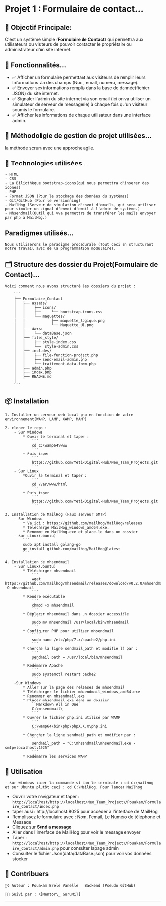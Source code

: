 # Projet 1 : Formulaire de contact... 


## 🎯 Objectif Principale:
C'est un système simple (**Formulaire de Contact**) qui permettra aux utilisateurs ou visiteurs de pouvoir contacter le propriétaire ou administrateur d'un site internet.

## 🚀 Fonctionnalités...

- ✅ Afficher un formulaire permettant aux visiteurs de remplir leurs informations via des champs (Nom, email, numero, message).
- ✅ Envoyer ses informations remplis dans la base de donnée(fichier JSON) du site internet.
- ✅  Signaler l'admin du site internet via son email (ici on va utiliser un simulateur de serveur de messagerie) à chaque fois qu'un visiteur soumis le formulaire.
- ✅  Afficher les informations de chaque utilisateur dans une interface admin.

## 🧰 Méthodoligie de gestion de projet utilisées...

la méthode scrum avec une approche agile.

## 🧠 Technologies utilisées...

    - HTML
    - CSS
    - La Biliothèque bootstrap-icons(qui nous permettra d'inserer des icones)
    - PHP
    - Format JSON (Pour le stockage des données du systèmes)
    - Git/GitHub (Pour le versionning)
    - MailHog (Serveur de simulation d'envoi d'emails, qui sera utiliser pour simuler un signal d'envoi d'email à l'admin de système.)
    - Mhsendmail(Outil qui vva permettre de transférer les mails envoyer par php à MailHog.)

## Paradigmes utilisés...

    Nous utiliserons le paradigme procédurale (Tout ceci en structurant notre travail avec de la programmation modulaire).

## 🗂️ Structure des dossier du Projet(**Formulaire de Contact**)...

    Voici comment nous avons structuré les dossiers du projet :

        ```
        ├── Formulaire_Contact
        │   ├── assets/
        │   │    ├── icons/
        │   │    ├──     └── bootstrap-icons.css
        │   │    └── maquettes/
        |   |            ├── maquette_logique.png 
        │   │            └── Maquette_UI.png
        │   ├── data/
        │   │    └── dataBase.json
        │   ├── files_style/
        │   │    ├── style-index.css
        │   │    └──  style-admin.css
        │   ├── includes/
        │   │    ├── file-function-project.php
        │   │    ├── send-email-admin.php
        │   │    └── traitement-data-form.php
        │   ├── admin.php     
        │   ├── index.php 
        │   ├── README.md
        │ 
        ```

## 📦 Installation

    1. Installer un serveur web local php en fonction de votre environnement(WAMP, LAMP, XAMP, MAMP)

    2. cloner le repo :
        - Sur Windows
            * Ouvir le terminal et taper :
                ```
                cd C:\wamp64\www
                ```
            * Puis taper
                ```
                https://github.com/Yeti-Digital-Hub/Neo_Team_Projects.git
                ```
        - Sur Linux
            *Ouvir le terminal et taper :
                ```
                cd /var/www/html
                ```
            * Puis taper
                ```
                https://github.com/Yeti-Digital-Hub/Neo_Team_Projects.git
                ```

    3. Installation de MailHog (Faux serveur SMTP)
        - Sur Windows 
            * Va ici : https://github.com/mailhog/MailHog/releases
            * Télécharge MailHog_windows_amd64.exe.
            * Renomme en MailHog.exe et place-le dans un dossier
        - Sur Linux(Ubuntu)
            ```
            sudo apt install golang-go
            go install github.com/mailhog/MailHog@latest
            ```
    
    4. Installation de mhsendmail
        - Sur Linux(Ubuntu)
            * Télécharger mhsendmail
                ```
                wget https://github.com/mailhog/mhsendmail/releases/download/v0.2.0/mhsendmail_linux_amd64 -O mhsendmail
                ```
            * Rendre exécutable
                ```
                chmod +x mhsendmail
                ```
            * Déplacer mhsendmail dans un dossier accessible
                ```
                sudo mv mhsendmail /usr/local/bin/mhsendmail
                ```
            * Configurer PHP pour utiliser mhsendmail
                ```
                sudo nano /etc/php/7.x/apache2/php.ini
                ```
            * Cherche la ligne sendmail_path et modifie là par :
                ```
                sendmail_path = /usr/local/bin/mhsendmail
                ```
            * Redémarre Apache
                ```
                sudo systemctl restart pache2
                ```
        -Sur Windows
            * Aller sur la page des releases de mhsendmail
            * Télécharger le fichier mhsendmail_windows_amd64.exe
            * Renommer en mhsendmail.exe
            * Placer mhsendmail.exe dans un dossier
                ``Markdown All in One`
                C:\mhsendmail\
                ```
            * Ouvrer le fichier php.ini utilisé par WAMP
                ```
                C:\wamp64\bin\php\phpX.X.X\php.ini
                ```
            * Chercher la ligne sendmail_path et modifier par :
                ```
                sendmail_path = "C:\mhsendmail\mhsendmail.exe -smtp=localhost:1025"
                ```
            * Redémarre les services WAMP

## 🚀 Utilisation

    - Sur Windows taper la commande si dan le terminale : cd C:\MailHog 
    et sur Ubuntu plutôt ceci : cd C:\MailHog. Pour lancer Mailhog
- Ouvrir votre navigateur et taper : `http://localhost/http://localhost/Neo_Team_Projects/Pouakam/Formulaire_Contact/index.php`
- taper ausi : http://localhost:8025 pour accéder à l'interface de MailHog
- Remplissez le formulaire avec : Nom, l'email, Le Numéro de téléphone et Message
- Cliquez sur **Send a message**
- Aller dans l'interface de MailHog pour voir le message envoyer
- Taper : `http://localhost/http://localhost/Neo_Team_Projects/Pouakam/Formulaire_Contact/admin.php` pour consulter lapage admin
- Consulter le fichier Json(data/dataBase.json) pour voir vos données stocker

## 🤝 Contribuers

    🙋‍♀️ Auteur : Pouakam Brele Vanelle   Backend (Pseudo GitHub)
    
    🧑‍🏫 Suivi par : \[Mentor\_ GuruMiT]

---